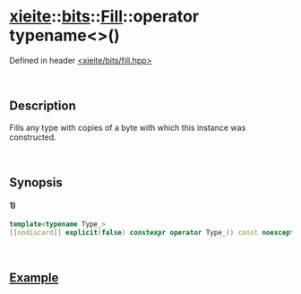 # [xieite](../../../../../xieite.md)\:\:[bits](../../../../../bits.md)\:\:[Fill](../../../../fill.md)\:\:operator typename\<\>\(\)
Defined in header [<xieite/bits/fill.hpp>](../../../../../../../include/xieite/bits/fill.hpp)

&nbsp;

## Description
Fills any type with copies of a byte with which this instance was constructed.

&nbsp;

## Synopsis
#### 1)
```cpp
template<typename Type_>
[[nodiscard]] explicit(false) constexpr operator Type_() const noexcept;
```

&nbsp;

## [Example](../../../../fill.md#Example)
